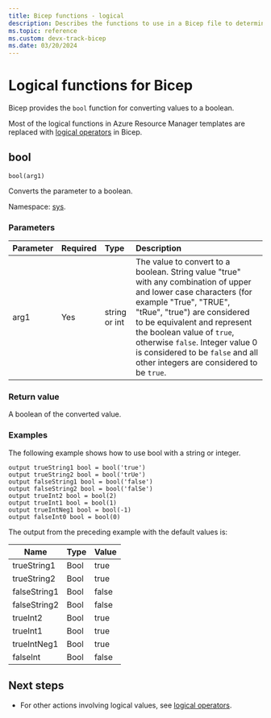 ```yaml
---
title: Bicep functions - logical
description: Describes the functions to use in a Bicep file to determine logical values.
ms.topic: reference
ms.custom: devx-track-bicep
ms.date: 03/20/2024
---
```


# Logical functions for Bicep

Bicep provides the `bool` function for converting values to a boolean.

Most of the logical functions in Azure Resource Manager templates are replaced with [logical operators](./operators-logical.md) in Bicep.

## bool

`bool(arg1)`

Converts the parameter to a boolean.

Namespace: [sys](bicep-functions.md#namespaces-for-functions).

### Parameters

| Parameter | Required | Type | Description |
|:--- |:--- |:--- |:--- |
| arg1 |Yes |string or int |The value to convert to a boolean. String value "true" with any combination of upper and lower case characters (for example "True", "TRUE", "tRue", "true") are considered to be equivalent and represent the boolean value of `true`, otherwise `false`. Integer value 0 is considered to be `false` and all other integers are considered to be `true`.  |

### Return value

A boolean of the converted value.

### Examples

The following example shows how to use bool with a string or integer.

```bicep
output trueString1 bool = bool('true')
output trueString2 bool = bool('trUe')
output falseString1 bool = bool('false')
output falseString2 bool = bool('falSe')
output trueInt2 bool = bool(2)
output trueInt1 bool = bool(1)
output trueIntNeg1 bool = bool(-1)
output falseInt0 bool = bool(0)
```

The output from the preceding example with the default values is:

| Name | Type | Value |
| ---- | ---- | ----- |
| trueString1 | Bool | true |
| trueString2 | Bool | true |
| falseString1 | Bool | false |
| falseString2 | Bool | false |
| trueInt2 | Bool | true |
| trueInt1 | Bool | true |
| trueIntNeg1 | Bool | true |
| falseInt | Bool | false |

## Next steps

* For other actions involving logical values, see [logical operators](./operators-logical.md).
